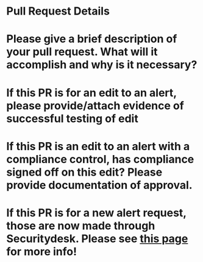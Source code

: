 # Pull Request Details


# Please give a brief description of your pull request. What will it accomplish and why is it necessary?


# If this PR is for an edit to an alert, please provide/attach evidence of successful testing of edit



# If this PR is an edit to an alert with a compliance control, has compliance signed off on this edit? Please provide documentation of approval.



# If this PR is for a new alert request, those are now made through Securitydesk. Please see [this page](https://zendesk.atlassian.net/wiki/spaces/TDO/pages/4550918286/How+to+request+a+new+SIEM+alert+quality+standards) for more info! 


